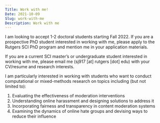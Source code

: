 ```yaml
---
Title: Work with me!
Date: 2021-10-09
Slug: work-with-me
Description: Work with me
---
```

I am looking to accept 1-2 doctoral students starting Fall 2022. If you are a prospective PhD student interested in working with me, please apply to the Rutgers SCI PhD program and mention me in your application materials. 

If you are a current SCI master’s or undergraduate student interested in working with me, please email me (sj917 [at] rutgers [dot] edu) with your CV/resume and research interests.

I am particularly interested in working with students who want to conduct computational or mixed-methods research on topics including (but not limited to):
1. Evaluating the effectiveness of moderation interventions
2. Understanding online harassment and designing solutions to address it
3. Incorporating fairness and transparency in content moderation systems
4. Examining the dynamics of online hate groups and devising ways to reduce their influence